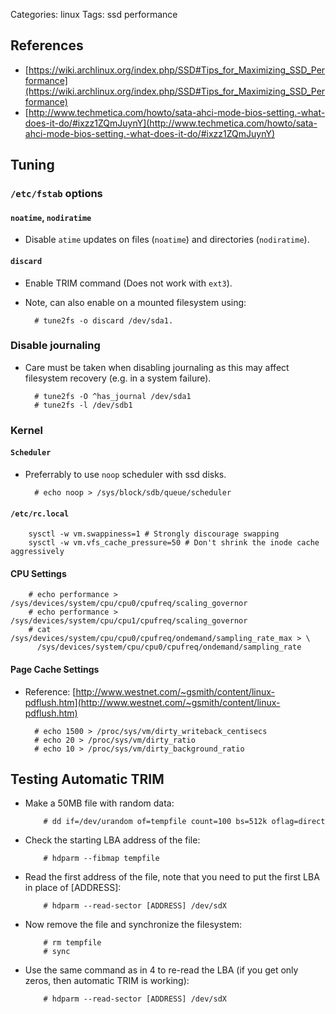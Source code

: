 Categories: linux
Tags: ssd
      performance

## References ##

- [https://wiki.archlinux.org/index.php/SSD#Tips_for_Maximizing_SSD_Performance](https://wiki.archlinux.org/index.php/SSD#Tips_for_Maximizing_SSD_Performance)
- [http://www.techmetica.com/howto/sata-ahci-mode-bios-setting.-what-does-it-do/#ixzz1ZQmJuynY](http://www.techmetica.com/howto/sata-ahci-mode-bios-setting.-what-does-it-do/#ixzz1ZQmJuynY)

## Tuning ##

### `/etc/fstab` options

#### `noatime`, `nodiratime`

- Disable `atime` updates on files (`noatime`) and directories (`nodiratime`).

#### `discard`

- Enable TRIM command (Does not work with `ext3`).
- Note, can also enable on a mounted filesystem using:

        # tune2fs -o discard /dev/sda1.

### Disable journaling ###

- Care must be taken when disabling journaling as this may affect filesystem recovery (e.g. in a system failure).

        # tune2fs -O ^has_journal /dev/sda1
        # tune2fs -l /dev/sdb1

### Kernel ###

#### `Scheduler`

- Preferrably to use `noop` scheduler with ssd disks.

        # echo noop > /sys/block/sdb/queue/scheduler

#### `/etc/rc.local`

        sysctl -w vm.swappiness=1 # Strongly discourage swapping
        sysctl -w vm.vfs_cache_pressure=50 # Don't shrink the inode cache aggressively

#### CPU Settings

        # echo performance > /sys/devices/system/cpu/cpu0/cpufreq/scaling_governor
        # echo performance > /sys/devices/system/cpu/cpu1/cpufreq/scaling_governor
        # cat /sys/devices/system/cpu/cpu0/cpufreq/ondemand/sampling_rate_max > \ 
          /sys/devices/system/cpu/cpu0/cpufreq/ondemand/sampling_rate

#### Page Cache Settings ####

- Reference: [http://www.westnet.com/~gsmith/content/linux-pdflush.htm](http://www.westnet.com/~gsmith/content/linux-pdflush.htm)

        # echo 1500 > /proc/sys/vm/dirty_writeback_centisecs
        # echo 20 > /proc/sys/vm/dirty_ratio
        # echo 10 > /proc/sys/vm/dirty_background_ratio

## Testing Automatic TRIM

- Make a 50MB file with random data:
  
          # dd if=/dev/urandom of=tempfile count=100 bs=512k oflag=direct

- Check the starting LBA address of the file:
  
          # hdparm --fibmap tempfile

- Read the first address of the file, note that you need to put the first LBA in place of [ADDRESS]:
  
          # hdparm --read-sector [ADDRESS] /dev/sdX

- Now remove the file and synchronize the filesystem:

          # rm tempfile
          # sync

- Use the same command as in 4 to re-read the LBA (if you get only zeros, then automatic TRIM is working):

          # hdparm --read-sector [ADDRESS] /dev/sdX

